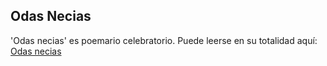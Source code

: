 ## Odas Necias

'Odas necias' es poemario celebratorio. Puede leerse en su totalidad aquí: [Odas necias](https://alwarmra.github.io/odas-necias/)
